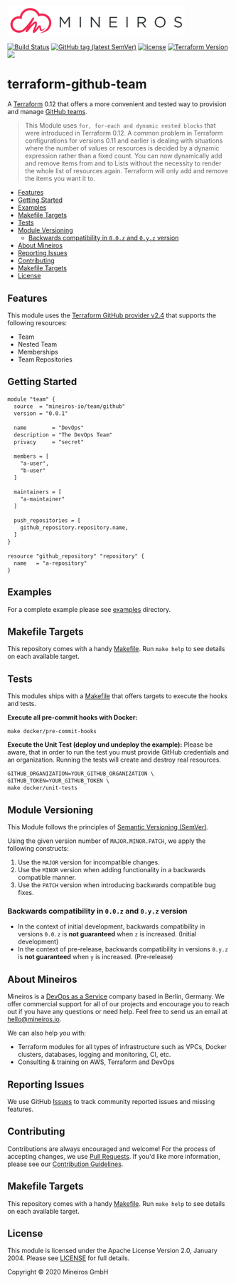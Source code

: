 [<img src="https://raw.githubusercontent.com/mineiros-io/brand/master/mineiros-primary-logo.svg" width="400"/>](https://mineiros.io/?ref=terraform-github-team)

[![Build Status](https://mineiros.semaphoreci.com/badges/terraform-github-team/branches/master.svg?style=shields&key=df11a416-f581-4d35-917a-fa3c2de2048e)](https://mineiros.semaphoreci.com/projects/terraform-github-team)
[![GitHub tag (latest SemVer)](https://img.shields.io/github/v/tag/mineiros-io/terraform-github-team.svg?label=latest&sort=semver)](https://github.com/mineiros-io/terraform-github-team/releases)
[![license](https://img.shields.io/badge/license-Apache%202.0-brightgreen.svg)](https://opensource.org/licenses/Apache-2.0)
[![Terraform Version](https://img.shields.io/badge/terraform-~%3E%200.12.20-623CE4.svg)](https://github.com/hashicorp/terraform/releases)
[<img src="https://img.shields.io/badge/slack-@mineiros--community-f32752.svg?logo=slack">](https://join.slack.com/t/mineiros-community/shared_invite/zt-ehidestg-aLGoIENLVs6tvwJ11w9WGg)

# terraform-github-team

A [Terraform](https://www.terraform.io) 0.12 that offers a more convenient and tested way to provision and manage
[GitHub teams](https://help.github.com/en/github/setting-up-and-managing-organizations-and-teams/organizing-members-into-teams).

> This Module uses `for, for-each and dynamic nested blocks` that were introduced in Terraform 0.12.
> A common problem in Terraform configurations for versions 0.11 and earlier is dealing with situations where the number
> of values or resources is decided by a dynamic expression rather than a fixed count.
> You can now dynamically add and remove items from and to Lists without the necessity to render the whole list of
> resources again. Terraform will only add and remove the items you want it to.

- [Features](#features)
- [Getting Started](#getting-started)
- [Examples](#examples)
- [Makefile Targets](#makefile-targets)
- [Tests](#tests)
- [Module Versioning](#module-versioning)
  - [Backwards compatibility in `0.0.z` and `0.y.z` version](#backwards-compatibility-in-00z-and-0yz-version)
- [About Mineiros](#about-mineiros)
- [Reporting Issues](#reporting-issues)
- [Contributing](#contributing)
- [Makefile Targets](#makefile-targets-1)
- [License](#license)

## Features
This module uses the [Terraform GitHub provider v2.4](https://github.com/terraform-providers/terraform-provider-github/releases)
that supports the following resources:

* Team
* Nested Team
* Memberships
* Team Repositories

## Getting Started

```
module "team" {
  source  = "mineiros-io/team/github"
  version = "0.0.1"

  name        = "DevOps"
  description = "The DevOps Team"
  privacy     = "secret"

  members = [
    "a-user",
    "b-user"
  ]

  maintainers = [
    "a-maintainer"
  ]

  push_repositories = [
    github_repository.repository.name,
  ]
}

resource "github_repository" "repository" {
  name   = "a-repository"
}
```

## Examples

For a complete example please see [examples](https://github.com/mineiros-io/terraform-github-team/tree/master/examples) directory.

## Makefile Targets
This repository comes with a handy
[Makefile](https://github.com/mineiros-io/terraform-github-team/blob/master/Makefile).
Run `make help` to see details on each available target.

## Tests
This modules ships with a [Makefile](https://github.com/mineiros-io/terraform-github-team/blob/master/Makefile) 
that offers targets to execute the hooks and tests.

**Execute all pre-commit hooks with Docker:**
```
make docker/pre-commit-hooks
```

**Execute the Unit Test (deploy und undeploy the example):**
Please be aware, that in order to run the test you must provide GitHub credentials and an organization.
Running the tests will create and destroy real resources.
```
GITHUB_ORGANIZATION=YOUR_GITHUB_ORGANIZATION \
GITHUB_TOKEN=YOUR_GITHUB_TOKEN \
make docker/unit-tests
```

## Module Versioning

This Module follows the principles of [Semantic Versioning (SemVer)](https://semver.org/).

Using the given version number of `MAJOR.MINOR.PATCH`, we apply the following constructs:

1. Use the `MAJOR` version for incompatible changes.
1. Use the `MINOR` version when adding functionality in a backwards compatible manner.
1. Use the `PATCH` version when introducing backwards compatible bug fixes.

### Backwards compatibility in `0.0.z` and `0.y.z` version

- In the context of initial development, backwards compatibility in versions `0.0.z` is **not guaranteed** when `z` is
  increased. (Initial development)
- In the context of pre-release, backwards compatibility in versions `0.y.z` is **not guaranteed** when `y` is
  increased. (Pre-release)

## About Mineiros

Mineiros is a [DevOps as a Service](https://mineiros.io/?ref=terraform-github-team) company based in Berlin, Germany. We offer commercial support
for all of our projects and encourage you to reach out if you have any questions or need help.
Feel free to send us an email at [hello@mineiros.io](mailto:hello@mineiros.io).

We can also help you with:

- Terraform modules for all types of infrastructure such as VPCs, Docker clusters, databases, logging and monitoring, CI, etc.
- Consulting & training on AWS, Terraform and DevOps

## Reporting Issues

We use GitHub [Issues](https://github.com/mineiros-io/terraform-github-team/issues)
to track community reported issues and missing features.

## Contributing

Contributions are always encouraged and welcome! For the process of accepting changes, we use
[Pull Requests](https://github.com/mineiros-io/terraform-github-team/pulls). If you'd like more information, please
see our [Contribution Guidelines](https://github.com/mineiros-io/terraform-github-team/blob/master/CONTRIBUTING.md).

## Makefile Targets

This repository comes with a handy
[Makefile](https://github.com/mineiros-io/terraform-github-team/blob/master/Makefile).
Run `make help` to see details on each available target.

## License

This module is licensed under the Apache License Version 2.0, January 2004.
Please see [LICENSE](https://github.com/mineiros-io/terraform-github-team/blob/master/LICENSE) for full details.

Copyright &copy; 2020 Mineiros GmbH
